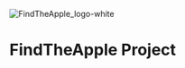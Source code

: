![FindTheApple_logo-white](https://github.com/user-attachments/assets/c9615a0a-952c-4b9f-9e11-9ca7a2c7be43)
# FindTheApple Project
